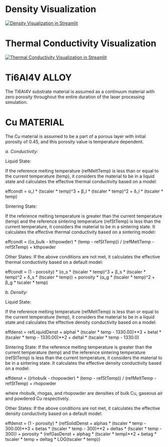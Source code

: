 # Density Visualization
[![Density Visualization in Streamlit](https://static.streamlit.io/badges/streamlit_badge_black_white.svg)]( https://rho-temperature.streamlit.app/)

# Thermal Conductivity Visualization
[![Thermal Conductivity Visualization in Streamlit](https://static.streamlit.io/badges/streamlit_badge_black_white.svg)]( https://thermalconductivitytemperature.streamlit.app/)

# Ti6Al4V ALLOY

The Ti6Al4V substrate material is assumed as a continuum material with zero porosity throughout the entire duration of the laser processing simulation. 


# Cu MATERIAL
  The Cu material is assumed to be a part of a porous layer with initial porosity of 0.45, and this porosity value is temperature dependent.
  
 *a. Conductivity:*
  
  Liquid State:
  
If the reference melting temperature (refMeltTemp) is less than or equal to the current temperature (temp), it considers the material to be in a liquid state and calculates the effective thermal conductivity based on a model:

effcondt = α_l * (tscaler * temp)^3 + β_l * (tscaler * temp)^2 + δ_l * (tscaler * temp)

Sintering State:

If the reference melting temperature is greater than the current temperature (temp) and the reference sintering temperature (refStTemp) is less than the current temperature, it considers the material to be in a sintering state. It calculates the effective thermal conductivity based on a sintering model:

effcondt = ((α_bulk - kthpowder) * (temp - refStTemp)) / (refMeltTemp - refStTemp) + kthpowder

Other States:
If the above conditions are not met, it calculates the effective thermal conductivity based on a default model:

effcondt = (1 - porosity) * (α_s * (tscaler * temp)^3 + β_s * (tscaler * temp)^2 + δ_s * (tscaler * temp)) + porosity * (α_g * (tscaler * temp)^2 + β_g * tscaler * temp)

*b. Density:*

Liquid State:

If the reference melting temperature (refMeltTemp) is less than or equal to the current temperature (temp), it considers the material to be in a liquid state and calculates the effective density conductivity based on a model:

effdenst = refLiquidDenst + alphal * (tscaler * temp - 1330.00)**3 + betal * (tscaler * temp - 1330.00)**2 + deltal * (tscaler * temp - 1330.0)


Sintering State:
If the reference melting temperature is greater than the current temperature (temp) and the reference sintering temperature (refStTemp) is less than the current temperature, it considers the material to be in a sintering state. It calculates the effective density conductivity based on a model:



effdenst = ((rhobulk - rhopowder) * (temp - refStTemp)) / (refMeltTemp - refStTemp) + rhopowder


where rhobulk, rhogas, and rhopowder are densities of bulk Cu, gaseous air and powdered Cu respectively.

Other States:
If the above conditions are not met, it calculates the effective density conductivity based on a default model:

effdenst = (1 - porosity) * (refSolidDenst + alphas * (tscaler * temp - 300.00)**3 + betas * (tscaler * temp - 300)**2 + deltas * (tscaler * temp - 300)) + porosity * (refGasDenst + alphag * (tscaler * temp)**2 + betag * tscaler * temp + deltag * LOG(tscaler * temp))





